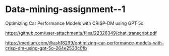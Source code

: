 # Data-mining-assignment--1
Optimizing Car Performance Models with CRISP-DM using GPT 5o

https://github.com/user-attachments/files/22326349/chat_transcript.pdf

https://medium.com/@ash16299/optimizing-car-performance-models-with-crisp-dm-using-gpt-5o-264e2530c0fb
